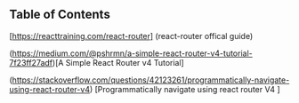 

## Table of Contents

[https://reacttraining.com/react-router] (react-router offical guide)

(https://medium.com/@pshrmn/a-simple-react-router-v4-tutorial-7f23ff27adf)[A Simple React Router v4 Tutorial]

(https://stackoverflow.com/questions/42123261/programmatically-navigate-using-react-router-v4) [Programmatically navigate using react router V4
]